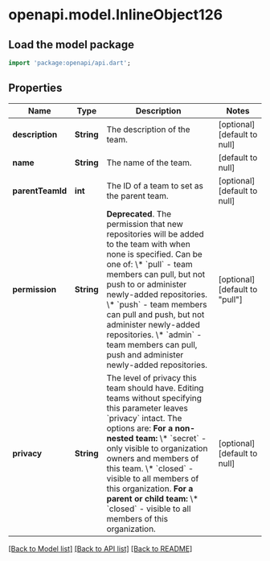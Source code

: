 # openapi.model.InlineObject126

## Load the model package
```dart
import 'package:openapi/api.dart';
```

## Properties
Name | Type | Description | Notes
------------ | ------------- | ------------- | -------------
**description** | **String** | The description of the team. | [optional] [default to null]
**name** | **String** | The name of the team. | [default to null]
**parentTeamId** | **int** | The ID of a team to set as the parent team. | [optional] [default to null]
**permission** | **String** | **Deprecated**. The permission that new repositories will be added to the team with when none is specified. Can be one of:   \\* &#x60;pull&#x60; - team members can pull, but not push to or administer newly-added repositories.   \\* &#x60;push&#x60; - team members can pull and push, but not administer newly-added repositories.   \\* &#x60;admin&#x60; - team members can pull, push and administer newly-added repositories. | [optional] [default to &quot;pull&quot;]
**privacy** | **String** | The level of privacy this team should have. Editing teams without specifying this parameter leaves &#x60;privacy&#x60; intact. The options are:   **For a non-nested team:**   \\* &#x60;secret&#x60; - only visible to organization owners and members of this team.   \\* &#x60;closed&#x60; - visible to all members of this organization.   **For a parent or child team:**   \\* &#x60;closed&#x60; - visible to all members of this organization. | [optional] [default to null]

[[Back to Model list]](../README.md#documentation-for-models) [[Back to API list]](../README.md#documentation-for-api-endpoints) [[Back to README]](../README.md)



